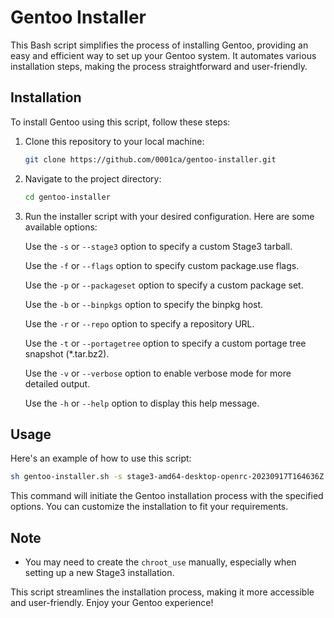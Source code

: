 # Gentoo Installer

This Bash script simplifies the process of installing Gentoo, providing an easy and efficient way to set up your Gentoo system. It automates various installation steps, making the process straightforward and user-friendly.

## Installation

To install Gentoo using this script, follow these steps:

1. Clone this repository to your local machine:

   ```bash
   git clone https://github.com/0001ca/gentoo-installer.git
   ```

2. Navigate to the project directory:

   ```bash
   cd gentoo-installer
   ```

3. Run the installer script with your desired configuration. Here are some available options:

   Use the `-s` or `--stage3` option to specify a custom Stage3 tarball.

   Use the `-f` or `--flags` option to specify custom package.use flags.

   Use the `-p` or `--packageset` option to specify a custom package set.

   Use the `-b` or `--binpkgs` option to specify the binpkg host.

   Use the `-r` or `--repo` option to specify a repository URL.

   Use the `-t` or `--portagetree` option to specify a custom portage tree snapshot (*.tar.bz2).

   Use the `-v` or `--verbose` option to enable verbose mode for more detailed output.

   Use the `-h` or `--help` option to display this help message.

## Usage

Here's an example of how to use this script:

```bash
sh gentoo-installer.sh -s stage3-amd64-desktop-openrc-20230917T164636Z.tar.xz -f use/custom-portage-2023-09-24 -p sets/fullset -b localhost -t portage-2023-09-24.tar.bz2
```

This command will initiate the Gentoo installation process with the specified options. You can customize the installation to fit your requirements.

## Note

- You may need to create the `chroot_use` manually, especially when setting up a new Stage3 installation.

This script streamlines the installation process, making it more accessible and user-friendly. Enjoy your Gentoo experience!
